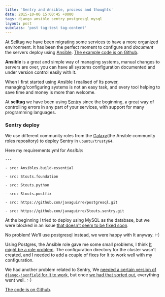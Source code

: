 ```yaml
---
title: 'Sentry and Ansible, process and thoughts'
date: 2015-10-06 15:00:45 +0000
tags: django ansible sentry postgresql mysql
layout: post
subclass: 'post tag-test tag-content'
---
```

At [Selltag][selltag] we have been migrating some services to have a more organized environment. It has been the perfect moment to configure and *document* the servers deploy using [Ansible][ansible]. [The example code is on Github][gh_repo].

**Ansible** is a great and simple way of managing systems, manual changes to servers are over, you can have all systems configuration documented and under version control easily with It.

When I first started using Ansible I realised of Its power, managing/configuring systems is not an easy task, and every tool helping to save time and money is more than welcome.

At **selltag** we have been using [Sentry][sentry] since the beginning, a great way of controlling errors in any part of your services, with support for many programming languages.

### Sentry deploy

We use different community roles from the [Galaxy][ansible-galaxy](the Ansible community roles repository) to deploy Sentry in `ubuntu/trusty64`.

Here my requirements.yml for *Ansible*:

<pre><code class="language-yaml">---

- src: Ansibles.build-essential

- src: Stouts.foundation

- src: Stouts.python

- src: Stouts.postfix

- src: https://github.com/javaguirre/postgresql.git

- src: https://github.com/javaguirre/Stouts.sentry.git
</code></pre>

At the beginning I tried to deploy using MySQL as the database, but we were blocked in an issue [that doesn't seem to be fixed soon][issue_mysql].

No problem! We'll use postgresql instead, we were happy with It anyway. :-)

Using Postgres, the Ansible role gave me some small problems, I think [It might be a role problem][pr_postgres]. The configuration directory for the cluster wasn't created, and I needed to add a couple of fixes for It to work well with my configuration.

We had another problem related to Sentry, We [needed a certain version of `django-jsonfield` for It to work][issue_postgres], but once [we had that sorted out][fork_sentry_commit], everything went well. :-)

[The code is on Github][gh_repo].

[sentry]: https://getsentry.com/welcome/
[ansible]: http://www.ansible.com/
[selltag]: https://selltag.com
[issue_mysql]: https://github.com/getsentry/sentry/issues/1441
[issue_postgres]: https://github.com/getsentry/sentry/issues/1648
[fork_sentry_commit]: https://github.com/javaguirre/Stouts.sentry/commit/3f8d8ce4c3fea54330d08d4dc2fe51ee47e0223c
[pr_postgres]: https://github.com/ANXS/postgresql/pull/100
[ansible-galaxy]: https://galaxy.ansible.com/
[gh_repo]: https://github.com/javaguirre/sentry-ansible-postgres-example
